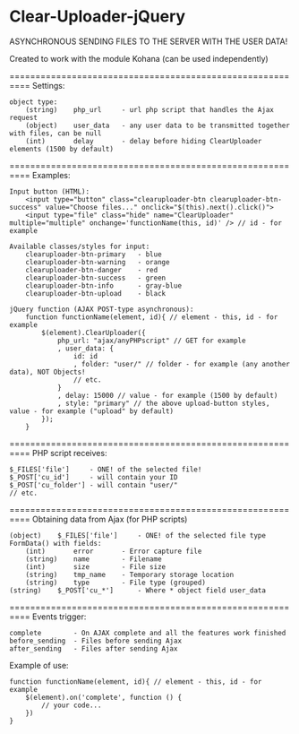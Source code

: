 Clear-Uploader-jQuery
======================

ASYNCHRONOUS SENDING FILES TO THE SERVER WITH THE USER DATA!

Created to work with the module Kohana (can be used independently)

==========================================================
Settings:

	object type:
		(string)    php_url     - url php script that handles the Ajax request
		(object)    user_data   - any user data to be transmitted together with files, can be null
		(int)       delay       - delay before hiding ClearUploader elements (1500 by default)
		
==========================================================
Examples:

	Input button (HTML):
		<input type="button" class="clearuploader-btn clearuploader-btn-success" value="Choose files..." onclick="$(this).next().click()">
    	<input type="file" class="hide" name="ClearUploader" multiple="multiple" onchange='functionName(this, id)' /> // id - for example

	Available classes/styles for input:
    	clearuploader-btn-primary   - blue
    	clearuploader-btn-warning   - orange
    	clearuploader-btn-danger    - red
    	clearuploader-btn-success   - green
    	clearuploader-btn-info      - gray-blue
    	clearuploader-btn-upload    - black

	jQuery function (AJAX POST-type asynchronous):
	    function functionName(element, id){ // element - this, id - for example
        	$(element).ClearUploader({
            	php_url: "ajax/anyPHPscript" // GET for example
            	, user_data: {
                	id: id
                	, folder: "user/" // folder - for example (any another data), NOT Objects!
                	// etc.
            	}
            	, delay: 15000 // value - for example (1500 by default)
            	, style: "primary" // the above upload-button styles, value - for example ("upload" by default)
        	});
    	}

==========================================================
PHP script receives:

	$_FILES['file']     - ONE! of the selected file!
	$_POST['cu_id']     - will contain your ID
	$_POST['cu_folder'] - will contain "user/"
	// etc.

==========================================================
Obtaining data from Ajax (for PHP scripts)

	(object)    $_FILES['file']     - ONE! of the selected file type FormData() with fields:
    	(int)       error       - Error capture file
    	(string)    name        - Filename
    	(int)       size        - File size
    	(string)    tmp_name    - Temporary storage location
    	(string)    type        - File type (grouped)
	(string)    $_POST['cu_*']      - Where * object field user_data

==========================================================
Events trigger:

	complete        - On AJAX complete and all the features work finished
	before_sending  - Files before sending Ajax
	after_sending   - Files after sending Ajax
    	
Example of use:

	function functionName(element, id){ // element - this, id - for example
    	$(element).on('complete', function () {
    	    // your code...
    	})
	}
